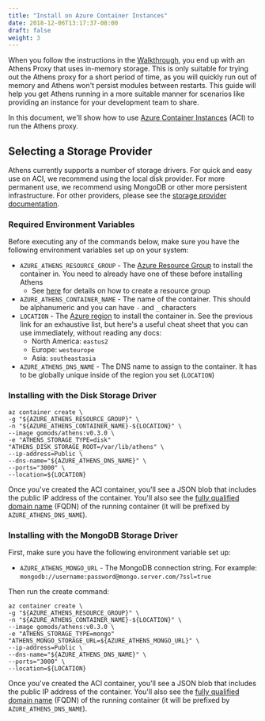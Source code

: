```yaml
---
title: "Install on Azure Container Instances"
date: 2018-12-06T13:17:37-08:00
draft: false
weight: 3
---
```


When you follow the instructions in the [Walkthrough](/walkthrough), you end up with an Athens Proxy that uses in-memory storage. This is only suitable for trying out the Athens proxy for a short period of time, as you will quickly run out of memory and Athens won't persist modules between restarts. This guide will help you get Athens running in a more suitable manner for scenarios like providing an instance for your development team to share.

In this document, we'll show how to use [Azure Container Instances](https://cda.ms/KR) (ACI) to run the Athens proxy.

## Selecting a Storage Provider

Athens currently supports a number of storage drivers. For quick and easy use on ACI, we recommend using the local disk provider. For more permanent use, we recommend using MongoDB or other more persistent infrastructure. For other providers, please see the [storage provider documentation](/configuration/storage/).

### Required Environment Variables

Before executing any of the commands below, make sure you have the following environment variables set up on your system:

- `AZURE_ATHENS_RESOURCE_GROUP` - The [Azure Resource Group](https://www.petri.com/what-are-microsoft-azure-resource-groups) to install the container in. You need to already have one of these before installing Athens
    - See [here](https://cda.ms/KS) for details on how to create a resource group
- `AZURE_ATHENS_CONTAINER_NAME` - The name of the container. This should be alphanumeric and you can have `-` and `_` characters
- `LOCATION` - The [Azure region](https://cda.ms/KT) to install the container in. See the previous link for an exhaustive list, but here's a useful cheat sheet that you can use immediately, without reading any docs:
    - North America: `eastus2`
    - Europe: `westeurope`
    - Asia: `southeastasia` 
- `AZURE_ATHENS_DNS_NAME` - The DNS name to assign to the container. It has to be globally unique inside of the region you set (`LOCATION`)


### Installing with the Disk Storage Driver

```console
az container create \
-g "${AZURE_ATHENS_RESOURCE_GROUP}" \
-n "${AZURE_ATHENS_CONTAINER_NAME}-${LOCATION}" \
--image gomods/athens:v0.3.0 \
-e "ATHENS_STORAGE_TYPE=disk" "ATHENS_DISK_STORAGE_ROOT=/var/lib/athens" \
--ip-address=Public \
--dns-name="${AZURE_ATHENS_DNS_NAME}" \
--ports="3000" \
--location=${LOCATION}
```

Once you've created the ACI container, you'll see a JSON blob that includes the public IP address of the container. You'll also see the [fully qualified domain name](https://en.wikipedia.org/wiki/Fully_qualified_domain_name) (FQDN) of the running container (it will be prefixed by `AZURE_ATHENS_DNS_NAME`).

### Installing with the MongoDB Storage Driver

First, make sure you have the following environment variable set up:

- `AZURE_ATHENS_MONGO_URL` - The MongoDB connection string. For example: `mongodb://username:password@mongo.server.com/?ssl=true`

Then run the create command:

```console
az container create \
-g "${AZURE_ATHENS_RESOURCE_GROUP}" \
-n "${AZURE_ATHENS_CONTAINER_NAME}-${LOCATION}" \
--image gomods/athens:v0.3.0 \
-e "ATHENS_STORAGE_TYPE=mongo" "ATHENS_MONGO_STORAGE_URL=${AZURE_ATHENS_MONGO_URL}" \
--ip-address=Public \
--dns-name="${AZURE_ATHENS_DNS_NAME}" \
--ports="3000" \
--location=${LOCATION}
```

Once you've created the ACI container, you'll see a JSON blob that includes the public IP address of the container. You'll also see the [fully qualified domain name](https://en.wikipedia.org/wiki/Fully_qualified_domain_name) (FQDN) of the running container (it will be prefixed by `AZURE_ATHENS_DNS_NAME`).

